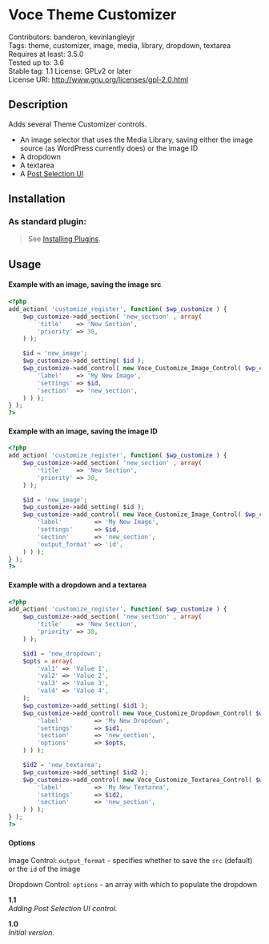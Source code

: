 Voce Theme Customizer
===================
Contributors: banderon, kevinlangleyjr  
Tags: theme, customizer, image, media, library, dropdown, textarea  
Requires at least: 3.5.0  
Tested up to: 3.6  
Stable tag: 1.1
License: GPLv2 or later  
License URI: http://www.gnu.org/licenses/gpl-2.0.html

## Description
Adds several Theme Customizer controls.

- An image selector that uses the Media Library, saving either the image source (as WordPress currently does) or the image ID
- A dropdown
- A textarea
- A [Post Selection UI](https://github.com/voceconnect/post-selection-ui)

## Installation

### As standard plugin:
> See [Installing Plugins](http://codex.wordpress.org/Managing_Plugins#Installing_Plugins).

## Usage

#### Example with an image, saving the image src

```php
<?php
add_action( 'customize_register', function( $wp_customize ) {
	$wp_customize->add_section( 'new_section' , array(
		'title'    => 'New Section',
		'priority' => 30,
	) );

	$id = 'new_image';
	$wp_customize->add_setting( $id );
	$wp_customize->add_control( new Voce_Customize_Image_Control( $wp_customize, $id, array(
		'label'    => 'My New Image',
		'settings' => $id,
		'section'  => 'new_section',
	) ) );
} );
?>
```

#### Example with an image, saving the image ID

```php
<?php
add_action( 'customize_register', function( $wp_customize ) {
	$wp_customize->add_section( 'new_section' , array(
		'title'    => 'New Section',
		'priority' => 30,
	) );

	$id = 'new_image';
	$wp_customize->add_setting( $id );
	$wp_customize->add_control( new Voce_Customize_Image_Control( $wp_customize, $id, array(
		'label'         => 'My New Image',
		'settings'      => $id,
		'section'       => 'new_section',
		'output_format' => 'id',
	) ) );
} );
?>
```

#### Example with a dropdown and a textarea

```php
<?php
add_action( 'customize_register', function( $wp_customize ) {
	$wp_customize->add_section( 'new_section' , array(
		'title'    => 'New Section',
		'priority' => 30,
	) );

	$id1 = 'new_dropdown';
	$opts = array(
		'val1' => 'Value 1',
		'val2' => 'Value 2',
		'val3' => 'Value 3',
		'val4' => 'Value 4',
	);
	$wp_customize->add_setting( $id1 );
	$wp_customize->add_control( new Voce_Customize_Dropdown_Control( $wp_customize, $id1, array(
		'label'         => 'My New Dropdown',
		'settings'      => $id1,
		'section'       => 'new_section',
		'options'       => $opts,
	) ) );

	$id2 = 'new_textarea';
	$wp_customize->add_setting( $id2 );
	$wp_customize->add_control( new Voce_Customize_Textarea_Control( $wp_customize, $id2, array(
		'label'         => 'My New Textarea',
		'settings'      => $id2,
		'section'       => 'new_section',
	) ) );
} );
?>
```

#### Options

Image Control: ```output_format``` - specifies whether to save the ```src``` (default) or the ```id``` of the image

Dropdown Control: ```options``` - an array with which to populate the dropdown

**1.1**  
*Adding Post Selection UI control.*

**1.0**  
*Initial version.*
